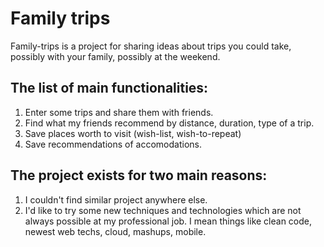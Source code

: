 Family trips
============

Family-trips is a project for sharing ideas about trips you could take, possibly with your family, 
possibly at the weekend.

The list of main functionalities:
------------
1. Enter some trips and share them with friends.
2. Find what my friends recommend by distance, duration, type of a trip.
3. Save places worth to visit (wish-list, wish-to-repeat)
4. Save recommendations of accomodations.

The project exists for two main reasons:
------------
1. I couldn't find similar project anywhere else.
2. I'd like to try some new techniques and technologies which are not always possible at my professional job. I mean things like clean code, newest web techs, cloud, mashups, mobile.

